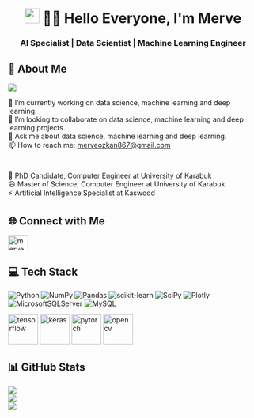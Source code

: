 

<h1 align="center"><img src="https://raw.githubusercontent.com/iampavangandhi/iampavangandhi/master/gifs/Hi.gif" width="30px"> 👨‍💻 Hello Everyone, I'm Merve</h1>
<h3 align="center">AI Specialist | Data Scientist | Machine Learning Engineer</h3>


## 💫 About Me
![](https://komarev.com/ghpvc/?username=MRV-1&style=flat-square)


🌱 I’m currently working on data science, machine learning and deep learning. <br>
👯 I’m looking to collaborate on data science, machine learning and deep learning projects. <br>
💬 Ask me about data science, machine learning and deep learning. <br>
📫 How to reach me: merveozkan867@gmail.com
 
 
<h1></h1>
🌱 PhD Candidate, Computer Engineer at University of Karabuk <br>
😄 Master of Science, Computer Engineer at University of Karabuk <br>
⚡ Artificial Intelligence Specialist at Kaswood <br>

## 🌐 Connect with Me
<p align="left">
<a href="www.linkedin.com/in/merve-özkan1" target="blank"><img align="center" src="https://raw.githubusercontent.com/rahuldkjain/github-profile-readme-generator/master/src/images/icons/Social/linked-in-alt.svg" alt="merveozkan" height="30" width="40" /></a>
</p>

## 💻 Tech Stack
![Python](https://img.shields.io/badge/python-3670A0?style=for-the-badge&logo=python&logoColor=ffdd54) 
![NumPy](https://img.shields.io/badge/numpy-%23013243.svg?style=for-the-badge&logo=numpy&logoColor=white)
![Pandas](https://img.shields.io/badge/pandas-%23150458.svg?style=for-the-badge&logo=pandas&logoColor=white) 
![scikit-learn](https://img.shields.io/badge/scikit--learn-%23F7931E.svg?style=for-the-badge&logo=scikit-learn&logoColor=white)
![SciPy](https://img.shields.io/badge/SciPy-%230C55A5.svg?style=for-the-badge&logo=scipy&logoColor=%white)
![Plotly](https://img.shields.io/badge/Plotly-%233F4F75.svg?style=for-the-badge&logo=plotly&logoColor=white)
![MicrosoftSQLServer](https://img.shields.io/badge/Microsoft%20SQL%20Sever-CC2927?style=for-the-badge&logo=microsoft%20sql%20server&logoColor=white) 
![MySQL](https://img.shields.io/badge/mysql-%2300f.svg?style=for-the-badge&logo=mysql&logoColor=white)


<p align="left">
   <img src="https://www.vectorlogo.zone/logos/tensorflow/tensorflow-icon.svg" alt="tensorflow" width="60" height="60"/>
    <img src="https://upload.wikimedia.org/wikipedia/commons/c/c9/Keras_Logo.jpg" alt="keras" width="60" height="60"/>
  <img src="https://www.vectorlogo.zone/logos/pytorch/pytorch-icon.svg" alt="pytorch" width="60" height="60"/>
  <img src="https://www.vectorlogo.zone/logos/opencv/opencv-icon.svg" alt="opencv" width="60" height="60"/>
</p>

## 📊 GitHub Stats
![](https://github-readme-stats.vercel.app/api?username=MRV-1&theme=city_light&hide_border=false&include_all_commits=true&count_private=true)<br/>
![](https://github-readme-streak-stats.herokuapp.com/?user=MRV-1&theme=city_light&hide_border=false)<br/>
![](https://github-readme-stats.vercel.app/api/top-langs/?username=MRV-1&theme=city_light&hide_border=false&include_all_commits=true&count_private=true&layout=compact)

